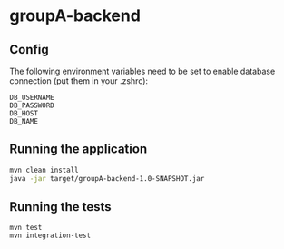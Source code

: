 # groupA-backend
## Config
The following environment variables need to be set to enable database connection (put them in your .zshrc):
```
DB_USERNAME
DB_PASSWORD
DB_HOST
DB_NAME
```
## Running the application
```bash
mvn clean install
java -jar target/groupA-backend-1.0-SNAPSHOT.jar
```
## Running the tests
```
mvn test
mvn integration-test
```

